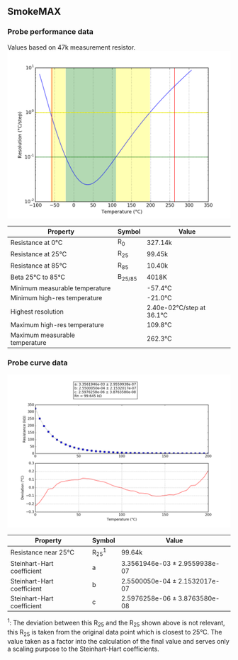 
## SmokeMAX
### Probe performance data

Values based on 47k measurement resistor.
![Sensor performance chart](SmokeMAX_resolution.png)

Property | Symbol | Value
-------- | -------- | --------
Resistance at 0°C | R<sub>0</sub> | 327.14k
Resistance at 25°C | R<sub>25</sub> | 99.45k
Resistance at 85°C | R<sub>85</sub> | 10.40k
Beta 25°C to 85°C | B<sub>25/85</sub>| 4018K
Minimum measurable temperature | | -57.4°C
Minimum high-res temperature | | -21.0°C
Highest resolution || 2.40e-02°C/step at 36.1°C
Maximum high-res temperature | | 109.8°C
Maximum measurable temperature | | 262.3°C

### Probe curve data
![Probe fit chart](SmokeMAX_curve.png)

Property | Symbol | Value
-------- | -------- | --------
Resistance near 25°C | R<sub>25</sub><sup>1</sup> | 99.64k
Steinhart-Hart coefficient | a | 3.3561946e-03 ± 2.9559938e-07
Steinhart-Hart coefficient | b | 2.5500050e-04 ± 2.1532017e-07
Steinhart-Hart coefficient | c | 2.5976258e-06 ± 3.8763580e-08

<sup>1</sup>: The deviation between this R<sub>25</sub> and the R<sub>25</sub> shown above is not relevant, this R<sub>25</sub> is taken from the original data point which is closest to 25°C. The value taken as a factor into the calculation of the final value and serves only a scaling purpose to the Steinhart-Hart coefficients.
